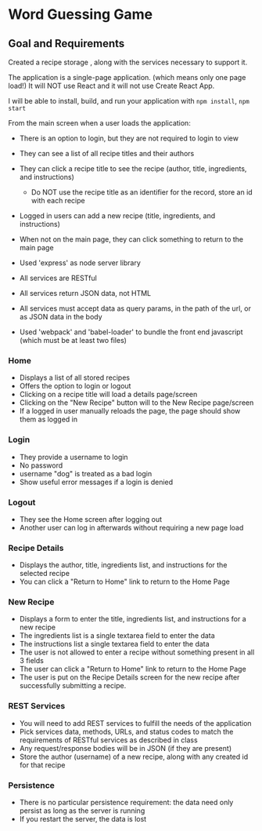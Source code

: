 # Word Guessing Game


## Goal and Requirements


Created a recipe storage , along with the services necessary to support it.

The application is a single-page application. (which means only one page load!)  It will NOT use React and it will not use Create React App.

I will be able to install, build, and run your application with `npm install`, `npm start`


From the main screen when a user loads the application:
* There is an option to login, but they are not required to login to view
* They can see a list of all recipe titles and their authors
* They can click a recipe title to see the recipe (author, title, ingredients, and instructions)
  * Do NOT use the recipe title as an identifier for the record, store an id with each recipe
* Logged in users can add a new recipe (title, ingredients, and instructions)
* When not on the main page, they can click something to return to the main page

* Used 'express' as node server library
* All services are RESTful
* All services return JSON data, not HTML
* All services must accept data as query params, in the path of the url, or as JSON data in the body
* Used 'webpack' and 'babel-loader' to bundle the front end javascript (which must be at least two files)

### Home
* Displays a list of all stored recipes
* Offers the option to login or logout
* Clicking on a recipe title will load a details page/screen
* Clicking on the "New Recipe" button will to the New Recipe page/screen
* If a logged in user manually reloads the page, the page should show them as logged in

### Login
* They provide a username to login
* No password
* username "dog" is treated as a bad login
* Show useful error messages if a login is denied

### Logout 
* They see the Home screen after logging out
* Another user can log in afterwards without requiring a new page load

### Recipe Details
* Displays the author, title, ingredients list, and instructions for the selected recipe
* You can click a "Return to Home" link to return to the Home Page

### New Recipe
* Displays a form to enter the title, ingredients list, and instructions for a new recipe
* The ingredients list is a single textarea field to enter the data
* The instructions list a single textarea field to enter the data
* The user is not allowed to enter a recipe without something present in all 3 fields
* The user can click a "Return to Home" link to return to the Home Page
* The user is put on the Recipe Details screen for the new recipe after successfully submitting a recipe.

### REST Services

* You will need to add REST services to fulfill the needs of the application
* Pick services data, methods, URLs, and status codes to match the requirements of RESTful services as described in class
* Any request/response bodies will be in JSON (if they are present)
* Store the author (username) of a new recipe, along with any created id for that recipe

### Persistence
* There is no particular persistence requirement: the data need only persist as long as the server is running
* If you restart the server, the data is lost

